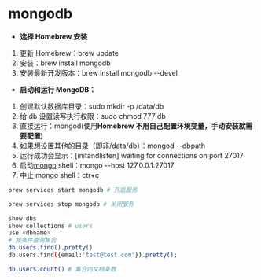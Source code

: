 # mongodb

- **选择 Homebrew 安装**

1. 更新 Homebrew：brew update
2. 安装：brew install mongodb
3. 安装最新开发版本：brew install mongodb --devel

- **启动和运行 MongoDB：**

1. 创建默认数据库目录：sudo mkdir -p /data/db
2. 给 db 设置读写执行权限：sudo chmod 777 db
3. 直接运行：mongod(使用**Homebrew 不用自己配置环境变量，手动安装就需要配置)**
4. 如果想设置其他的目录（即非/data/db）：mongod --dbpath <path to data directory>
5. 运行成功会显示：[initandlisten] waiting for connections on port 27017
6. 启动[mongo](https://docs.mongodb.com/manual/reference/program/mongo/#bin.mongo) shell：mongo --host 127.0.0.1:27017
7. 中止 mongo shell：ctr+c

```bash
brew services start mongodb # 开启服务

brew services stop mongodb # 关闭服务
```

```bash
show dbs
show collections # users
use <dbname>
# 按条件查询集合
db.users.find().pretty()
db.users.find({email:'test@test.com'}).pretty();

db.users.count() # 集合内文档条数
```

